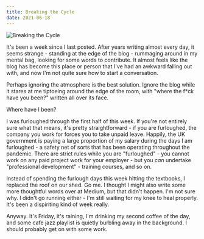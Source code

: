 ```yaml
---
title: Breaking the Cycle
date: 2021-06-18
---
```


![Breaking the Cycle](https://source.unsplash.com/cckf4TsHAuw/1600x900)


It's been a week since I last posted. After years writing almost every day, it seems strange - standing at the edge of the blog - rummaging around in my mental bag, looking for some words to contribute. It almost feels like the blog has become this place or person that I've had an awkward falling out with, and now I'm not quite sure how to start a conversation.


Perhaps ignoring the atmosphere is the best solution. Ignore the blog while it stares at me tiptoeing around the edge of the room, with "where the f*ck have you been?" written all over its face.


Where have I been?


I was furloughed through the first half of this week. If you're not entirely sure what that means, it's pretty straightforward - if you are furloughed, the company you work for forces you to take unpaid leave. Happily, the UK government is paying a large proportion of my salary during the days I am furloughed - a safety net of sorts that has been operating throughout the pandemic. There are strict rules while you are "furloughed" - you cannot work on any paid project work for your employer - but you *can* undertake "professional development" - training courses, and so on.


Instead of spending the furlough days this week hitting the textbooks, I replaced the roof on our shed. Go me. I thought I might also write some more thoughtful words over at Medium, but that didn't happen. I'm not sure why. I didn't go running either - I'm still waiting for my knee to heal properly. It's been a dispiriting kind of week really.


Anyway. It's Friday, it's raining, I'm drinking my second coffee of the day, and some cafe jazz playlist is quietly burbling away in the background. I should probably get on with some work.

